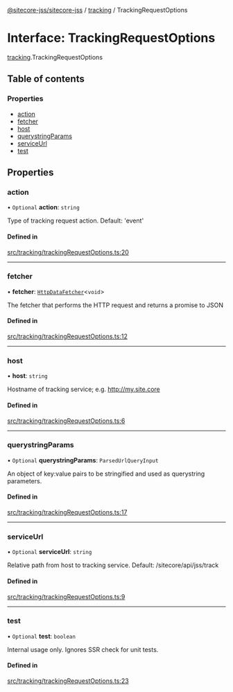 [@sitecore-jss/sitecore-jss](../README.md) / [tracking](../modules/tracking.md) / TrackingRequestOptions

# Interface: TrackingRequestOptions

[tracking](../modules/tracking.md).TrackingRequestOptions

## Table of contents

### Properties

- [action](tracking.TrackingRequestOptions.md#action)
- [fetcher](tracking.TrackingRequestOptions.md#fetcher)
- [host](tracking.TrackingRequestOptions.md#host)
- [querystringParams](tracking.TrackingRequestOptions.md#querystringparams)
- [serviceUrl](tracking.TrackingRequestOptions.md#serviceurl)
- [test](tracking.TrackingRequestOptions.md#test)

## Properties

### action

• `Optional` **action**: `string`

Type of tracking request action. Default: 'event'

#### Defined in

[src/tracking/trackingRequestOptions.ts:20](https://github.com/Sitecore/jss/blob/6dacbc0f6/packages/sitecore-jss/src/tracking/trackingRequestOptions.ts#L20)

___

### fetcher

• **fetcher**: [`HttpDataFetcher`](../modules/index.md#httpdatafetcher)<`void`\>

The fetcher that performs the HTTP request and returns a promise to JSON

#### Defined in

[src/tracking/trackingRequestOptions.ts:12](https://github.com/Sitecore/jss/blob/6dacbc0f6/packages/sitecore-jss/src/tracking/trackingRequestOptions.ts#L12)

___

### host

• **host**: `string`

Hostname of tracking service; e.g. http://my.site.core

#### Defined in

[src/tracking/trackingRequestOptions.ts:6](https://github.com/Sitecore/jss/blob/6dacbc0f6/packages/sitecore-jss/src/tracking/trackingRequestOptions.ts#L6)

___

### querystringParams

• `Optional` **querystringParams**: `ParsedUrlQueryInput`

An object of key:value pairs to be stringified and used as querystring parameters.

#### Defined in

[src/tracking/trackingRequestOptions.ts:17](https://github.com/Sitecore/jss/blob/6dacbc0f6/packages/sitecore-jss/src/tracking/trackingRequestOptions.ts#L17)

___

### serviceUrl

• `Optional` **serviceUrl**: `string`

Relative path from host to tracking service. Default: /sitecore/api/jss/track

#### Defined in

[src/tracking/trackingRequestOptions.ts:9](https://github.com/Sitecore/jss/blob/6dacbc0f6/packages/sitecore-jss/src/tracking/trackingRequestOptions.ts#L9)

___

### test

• `Optional` **test**: `boolean`

Internal usage only. Ignores SSR check for unit tests.

#### Defined in

[src/tracking/trackingRequestOptions.ts:23](https://github.com/Sitecore/jss/blob/6dacbc0f6/packages/sitecore-jss/src/tracking/trackingRequestOptions.ts#L23)
